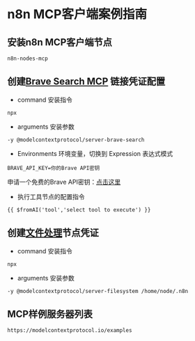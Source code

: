 # n8n MCP客户端案例指南

## 安装n8n MCP客户端节点
```
n8n-nodes-mcp
```

## 创建[Brave Search MCP](https://github.com/modelcontextprotocol/servers/tree/main/src/brave-search) 链接凭证配置

- command 安装指令
```
npx
```
- arguments 安装参数
```
-y @modelcontextprotocol/server-brave-search
```
- Environments 环境变量，切换到 Expression 表达式模式
```
BRAVE_API_KEY=你的Brave API密钥
```

申请一个免费的Brave API密钥：[点击这里](https://brave.com/search/api/)


- 执行工具节点的配置指令
```
{{ $fromAI('tool','select tool to execute') }}
```

## 创建[文件处理](https://github.com/modelcontextprotocol/servers/tree/main/src/filesystem)节点凭证

- command 安装指令
```
npx
```
- arguments 安装参数
```
-y @modelcontextprotocol/server-filesystem /home/node/.n8n
```

## MCP样例服务器列表
```
https://modelcontextprotocol.io/examples
```